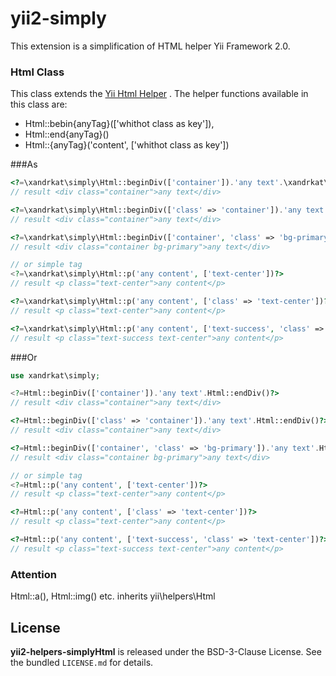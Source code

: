yii2-simply
============

This extension is a simplification of HTML helper Yii Framework 2.0.

### Html Class

This class extends the [Yii Html Helper](https://github.com/yiisoft/yii2/blob/master/framework/helpers/Html.php) . The helper functions available in this class are:
- Html::bebin{anyTag}([\'whithot class as key\']),
- Html::end{anyTag}()
- Html::{anyTag}('content', [\'whithot class as key\'])

###As

```php
<?=\xandrkat\simply\Html::beginDiv(['container']).'any text'.\xandrkat\simply\Html::endDiv()?>
// result <div class="container">any text</div>
```

```php
<?=\xandrkat\simply\Html::beginDiv(['class' => 'container']).'any text'.\xandrkat\simply\Html::endDiv()?>
// result <div class="container">any text</div> 
```

```php
<?=\xandrkat\simply\Html::beginDiv(['container', 'class' => 'bg-primary']).'any text'.\xandrkat\simply\Html::endDiv()?>
// result <div class="container bg-primary">any text</div> 
```

```php
// or simple tag
<?=\xandrkat\simply\Html::p('any content', ['text-center'])?>
// result <p class="text-center">any content</p>
```

```php
<?=\xandrkat\simply\Html::p('any content', ['class' => 'text-center'])?>
// result <p class="text-center">any content</p>
```

```php
<?=\xandrkat\simply\Html::p('any content', ['text-success', 'class' => 'text-center'])?>
// result <p class="text-success text-center">any content</p>
```

###Or

```php
use xandrkat\simply;

<?=Html::beginDiv(['container']).'any text'.Html::endDiv()?>
// result <div class="container">any text</div>
```

```php
<?=Html::beginDiv(['class' => 'container']).'any text'.Html::endDiv()?>
// result <div class="container">any text</div> 
```

```php
<?=Html::beginDiv(['container', 'class' => 'bg-primary']).'any text'.Html::endDiv()?>
// result <div class="container bg-primary">any text</div> 
```

```php
// or simple tag
<?=Html::p('any content', ['text-center'])?>
// result <p class="text-center">any content</p>
```

```php
<?=Html::p('any content', ['class' => 'text-center'])?>
// result <p class="text-center">any content</p>
```

```php
<?=Html::p('any content', ['text-success', 'class' => 'text-center'])?>
// result <p class="text-success text-center">any content</p>
```

### Attention
Html::a(), Html::img() etc. inherits yii\helpers\Html

## License

**yii2-helpers-simplyHtml** is released under the BSD-3-Clause License. See the bundled `LICENSE.md` for details.
